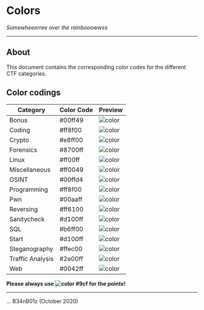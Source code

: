 # Colors
_Somewheeerree over the rainbooowwss_

---

## About

This document contains the corresponding color codes for the different CTF categories.

## Color codings

| Category | Color Code | Preview                                                       |
|----------|------------|---------------------------------------------------------------|
| Bonus    | #00ff49    | ![color](https://via.placeholder.com/15/00ff49/000000?text=+) |
| Coding | #ff8f00 | ![color](https://via.placeholder.com/15/ff8f00/000000?text=+) |
| Crypto | #e8ff00 | ![color](https://via.placeholder.com/15/e8ff00/000000?text=+) |
| Forensics | #8700ff | ![color](https://via.placeholder.com/15/8700ff/000000?text=+) |
| Linux | #ff00ff | ![color](https://via.placeholder.com/15/ff00ff/000000?text=+) |
| Miscellaneous | #ff0049 | ![color](https://via.placeholder.com/15/ff0049/000000?text=+) |
| OSINT | #00ffd4 | ![color](https://via.placeholder.com/15/00ffd4/000000?text=+) |
| Programming | #ff8f00 | ![color](https://via.placeholder.com/15/ff8f00/000000?text=+) |
| Pwn | #00aaff | ![color](https://via.placeholder.com/15/00aaff/000000?text=+) |
| Reversing | #ff6100 | ![color](https://via.placeholder.com/15/ff6100/000000?text=+) |
| Sanitycheck | #d100ff | ![color](https://via.placeholder.com/15/d100ff/000000?text=+) |
| SQL | #b6ff00 | ![color](https://via.placeholder.com/15/b6ff00/000000?text=+) |
| Start | #d100ff | ![color](https://via.placeholder.com/15/d100ff/000000?text=+) |
| Steganography | #ffec00 | ![color](https://via.placeholder.com/15/ffec00/000000?text=+) |
| Traffic Analysis | #2e00ff | ![color](https://via.placeholder.com/15/2e00ff/000000?text=+) |
| Web | #0042ff | ![color](https://via.placeholder.com/15/0042ff/000000?text=+) |

**Please always use ![color](https://via.placeholder.com/15/90c0f0/000000?text=+) #9cf for the points!**

---

... B34nB01z (October 2020)